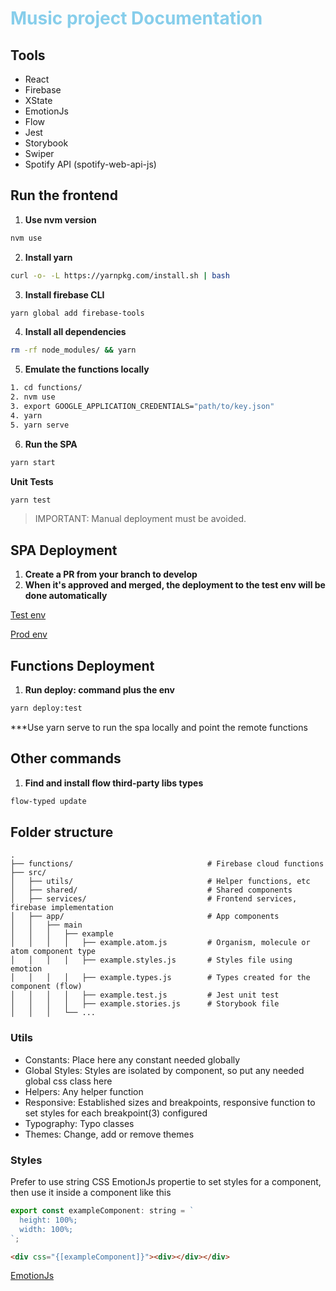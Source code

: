 <h1 style="color: skyblue;">
  Music project Documentation
</h1>

## Tools

- React
- Firebase
- XState
- EmotionJs
- Flow
- Jest
- Storybook
- Swiper
- Spotify API (spotify-web-api-js)

## Run the frontend

1. **Use nvm version**

```sh
nvm use
```

2. **Install yarn**

```sh
curl -o- -L https://yarnpkg.com/install.sh | bash
```

3. **Install firebase CLI**

```sh
yarn global add firebase-tools
```

4. **Install all dependencies**

```sh
rm -rf node_modules/ && yarn
```

5. **Emulate the functions locally**

```sh
1. cd functions/
2. nvm use
3. export GOOGLE_APPLICATION_CREDENTIALS="path/to/key.json"
4. yarn
5. yarn serve
```

6. **Run the SPA**

```sh
yarn start
```

**Unit Tests**

```sh
yarn test
```

> IMPORTANT: Manual deployment must be avoided.

## SPA Deployment

1. **Create a PR from your branch to develop**
2. **When it's approved and merged, the deployment to the test env will be done automatically**

[Test env](https://social-music-addd0.web.app/)

[Prod env](https://music-project-prod.web.app/)

## Functions Deployment

1. **Run deploy: command plus the env**

```sh
yarn deploy:test
```

\*\*\*Use yarn serve to run the spa locally and point the remote functions

## Other commands

1. **Find and install flow third-party libs types**

```sh
flow-typed update
```

## Folder structure

    .
    ├── functions/                              # Firebase cloud functions
    ├── src/
    │   ├── utils/                              # Helper functions, etc
    │   ├── shared/                             # Shared components
    │   ├── services/                           # Frontend services, firebase implementation
    │   ├── app/                                # App components
    │   │   ├── main
    │   │   │   ├── example
    │   │   │   │   ├── example.atom.js         # Organism, molecule or atom component type
    │   │   │   │   ├── example.styles.js       # Styles file using emotion
    │   │   │   │   ├── example.types.js        # Types created for the component (flow)
    │   │   │   │   ├── example.test.js         # Jest unit test
    │   │   │   │   ├── example.stories.js      # Storybook file
    │   │   │   └── ...

### Utils

- Constants: Place here any constant needed globally
- Global Styles: Styles are isolated by component, so put any needed global css class here
- Helpers: Any helper function
- Responsive: Established sizes and breakpoints, responsive function to set styles for each breakpoint(3) configured
- Typography: Typo classes
- Themes: Change, add or remove themes

### Styles

Prefer to use string CSS EmotionJs propertie to set styles for a component, then use it inside a component like this

```js
export const exampleComponent: string = `
  height: 100%;
  width: 100%;
`;
```

```html
<div css="{[exampleComponent]}"><div></div></div>
```

[EmotionJs](https://emotion.sh/docs/introduction)
